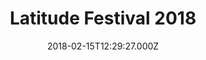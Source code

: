 ---
campaign-uuid: "c-3f5fb551-836c-4ab0-a0e2-9d37fdf1dff3"
type: "Preview"
category: "Tickets"
date: "2018-02-15T12:29:27.000Z"
end-date: "2018-05-31T23:59:00.000Z"
disable-form: false
is_promoted: false
has_entry_page: false
title: "Latitude Festival 2018"
competition-description: "Latitude festival has announced its lineup for 2018 and\
  \ if it was anything like last year, we're in for a treat. The Killers, Alt-J and\
  \ Solange have been confirmed to headline this year's event in July that will be\
  \ taking place from Thursday 12 – Sunday 15 at Henham Park in Suffolk. \r\nSounds\
  \ like a perfect plan? Get tickets before they are sold out!"
banner-img: "https://assets.expresslyapp.com/asset-1aa0aa8b-6b57-48fb-b0de-86b4e812ce4b.jpg"
logo-left-href: "https://www.seetickets.com/tour/latitude-festival"
logo-left-image: "seetickets-logo.png"
logo-left-title: "See Tickets"
has-winner: false
---